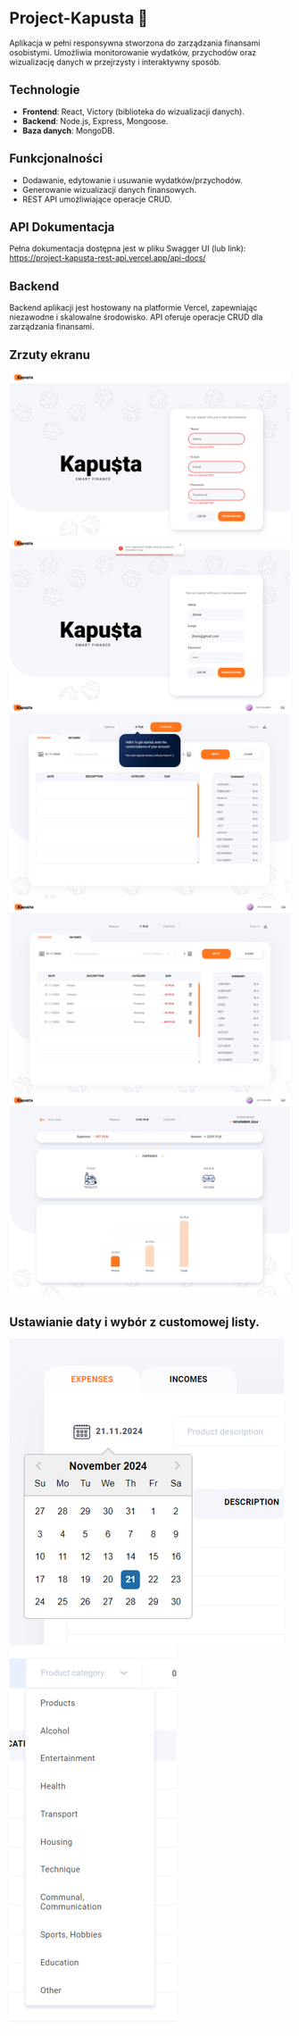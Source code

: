 # Project-Kapusta 🥬

Aplikacja w pełni responsywna stworzona do zarządzania finansami osobistymi. Umożliwia monitorowanie wydatków,
przychodów oraz wizualizację danych w przejrzysty i interaktywny sposób. 

## Technologie

- **Frontend**: React, Victory (biblioteka do wizualizacji danych).
- **Backend**: Node.js, Express, Mongoose.
- **Baza danych**: MongoDB.

## Funkcjonalności

- Dodawanie, edytowanie i usuwanie wydatków/przychodów.
- Generowanie wizualizacji danych finansowych.
- REST API umożliwiające operacje CRUD.

## API Dokumentacja

Pełna dokumentacja dostępna jest w pliku Swagger UI (lub link):  
https://project-kapusta-rest-api.vercel.app/api-docs/

## Backend

Backend aplikacji jest hostowany na platformie Vercel, zapewniając niezawodne i skalowalne środowisko. API oferuje operacje CRUD dla zarządzania finansami.

## Zrzuty ekranu

![Validation](assets/RegisterValidation.PNG)
![Validation](assets/Validation.PNG)
![Visit](assets/FirstVisit.PNG)
![Stats](assets/Stats.PNG)
![Reports](assets/Reports.PNG)

## Ustawianie daty i wybór z customowej listy.  

![Date](assets/Date.PNG)  
![CustomList](assets/CustomList.PNG)  
